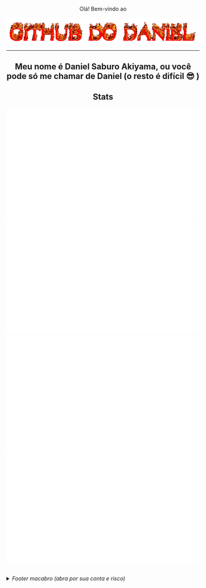 <div align="center">
  <p style="fontSize: 2em; fontWeight: bold;">Olá! Bem-vindo ao</p>
  <img src="./assets/texto_fogo_legal.gif" alt="Texto em fogo legal" />
</div>

<hr/>

<h2 align="center";">
  Meu nome é Daniel Saburo Akiyama, ou você pode só me chamar de Daniel (o resto é difícil 😎 )
</h2>

<h2 style="text-align: center;">Stats</h2>

![](https://raw.githubusercontent.com/danielthx23/github-stats/master/generated/overview.svg#gh-dark-mode-only)
![](https://raw.githubusercontent.com/danielthx23/github-stats/master/generated/overview.svg#gh-light-mode-only)
![](https://raw.githubusercontent.com/danielthx23/github-stats/master/generated/languages.svg#gh-dark-mode-only)
![](https://raw.githubusercontent.com/danielthx23/github-stats/master/generated/languages.svg#gh-light-mode-only)

<br/>

<details>
  <summary><i>Footer macabro (abra por sua conta e risco)</i></summary>

  <p>
    <strong>Discord:</strong> danielthx23 (igual ao GitHub 😐)<br/>
    <strong>GitHub:</strong> é...<br/>
    <strong>Email:</strong> danielakiyama8@gmail.com
  </p>

  <p><em>Mais nada pra ver aqui.</em></p>
  <img src="./assets/club_sweep.gif" alt="GIF estranho" />
</details>
